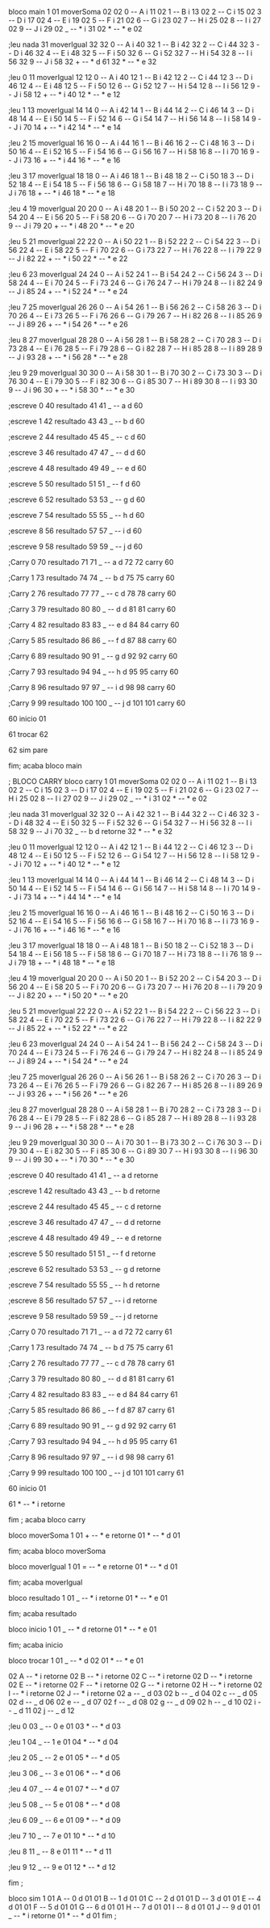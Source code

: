 bloco main 1
01 moverSoma 02
02 0 -- A i 11
02 1 -- B i 13
02 2 -- C i 15
02 3 -- D i 17
02 4 -- E i 19
02 5 -- F i 21
02 6 -- G i 23
02 7 -- H i 25
02 8 -- I i 27
02 9 -- J i 29
02 _ -- * i 31
02 * -- * e 02

;leu nada
31 moverIgual 32
32 0 -- A i 40
32 1 -- B i 42
32 2 -- C i 44
32 3 -- D i 46
32 4 -- E i 48
32 5 -- F i 50
32 6 -- G i 52
32 7 -- H i 54
32 8 -- I i 56
32 9 -- J i 58
32 + -- * d 61
32 * -- * e 32

;leu 0
11 moverIgual 12
12 0 -- A i 40
12 1 -- B i 42
12 2 -- C i 44
12 3 -- D i 46
12 4 -- E i 48
12 5 -- F i 50
12 6 -- G i 52
12 7 -- H i 54
12 8 -- I i 56
12 9 -- J i 58
12 + -- * i 40
12 * -- * e 12

;leu 1
13 moverIgual 14
14 0 -- A i 42
14 1 -- B i 44
14 2 -- C i 46
14 3 -- D i 48
14 4 -- E i 50
14 5 -- F i 52
14 6 -- G i 54
14 7 -- H i 56
14 8 -- I i 58
14 9 -- J i 70
14 + -- * i 42
14 * -- * e 14

;leu 2
15 moverIgual 16
16 0 -- A i 44
16 1 -- B i 46
16 2 -- C i 48
16 3 -- D i 50
16 4 -- E i 52
16 5 -- F i 54
16 6 -- G i 56
16 7 -- H i 58
16 8 -- I i 70
16 9 -- J i 73
16 + -- * i 44
16 * -- * e 16

;leu 3
17 moverIgual 18
18 0 -- A i 46
18 1 -- B i 48
18 2 -- C i 50
18 3 -- D i 52
18 4 -- E i 54
18 5 -- F i 56
18 6 -- G i 58
18 7 -- H i 70
18 8 -- I i 73
18 9 -- J i 76
18 + -- * i 46
18 * -- * e 18

;leu 4
19 moverIgual 20
20 0 -- A i 48
20 1 -- B i 50
20 2 -- C i 52
20 3 -- D i 54
20 4 -- E i 56
20 5 -- F i 58
20 6 -- G i 70
20 7 -- H i 73
20 8 -- I i 76
20 9 -- J i 79
20 + -- * i 48
20 * -- * e 20

;leu 5
21 moverIgual 22
22 0 -- A i 50
22 1 -- B i 52
22 2 -- C i 54
22 3 -- D i 56
22 4 -- E i 58
22 5 -- F i 70
22 6 -- G i 73
22 7 -- H i 76
22 8 -- I i 79
22 9 -- J i 82
22 + -- * i 50
22 * -- * e 22

;leu 6
23 moverIgual 24
24 0 -- A i 52
24 1 -- B i 54
24 2 -- C i 56
24 3 -- D i 58
24 4 -- E i 70
24 5 -- F i 73
24 6 -- G i 76
24 7 -- H i 79
24 8 -- I i 82
24 9 -- J i 85
24 + -- * i 52
24 * -- * e 24

;leu 7
25 moverIgual 26
26 0 -- A i 54
26 1 -- B i 56
26 2 -- C i 58
26 3 -- D i 70
26 4 -- E i 73
26 5 -- F i 76
26 6 -- G i 79
26 7 -- H i 82
26 8 -- I i 85
26 9 -- J i 89
26 + -- * i 54
26 * -- * e 26

;leu 8
27 moverIgual 28
28 0 -- A i 56
28 1 -- B i 58
28 2 -- C i 70
28 3 -- D i 73
28 4 -- E i 76
28 5 -- F i 79
28 6 -- G i 82
28 7 -- H i 85
28 8 -- I i 89
28 9 -- J i 93
28 + -- * i 56
28 * -- * e 28

;leu 9
29 moverIgual 30
30 0 -- A i 58
30 1 -- B i 70
30 2 -- C i 73
30 3 -- D i 76
30 4 -- E i 79
30 5 -- F i 82
30 6 -- G i 85
30 7 -- H i 89
30 8 -- I i 93
30 9 -- J i 96
30 + -- * i 58
30 * -- * e 30

;escreve 0
40 resultado 41
41 _ -- a d 60

;escreve 1
42 resultado 43
43 _ -- b d 60

;escreve 2
44 resultado 45
45 _ -- c d 60

;escreve 3
46 resultado 47
47 _ -- d d 60

;escreve 4
48 resultado 49
49 _ -- e d 60

;escreve 5
50 resultado 51
51 _ -- f d 60

;escreve 6
52 resultado 53
53 _ -- g d 60

;escreve 7
54 resultado 55
55 _ -- h d 60

;escreve 8
56 resultado 57
57 _ -- i d 60

;escreve 9
58 resultado 59
59 _ -- j d 60

;Carry 0
70 resultado 71
71 _ -- a d 72
72 carry 60

;Carry 1
73 resultado 74
74 _ -- b d 75
75 carry 60

;Carry 2
76 resultado 77
77 _ -- c d 78
78 carry 60

;Carry 3
79 resultado 80
80 _ -- d d 81
81 carry 60

;Carry 4
82 resultado 83
83 _ -- e d 84
84 carry 60

;Carry 5
85 resultado 86
86 _ -- f d 87
88 carry 60

;Carry 6
89 resultado 90
91 _ -- g d 92
92 carry 60

;Carry 7
93 resultado 94
94 _ -- h d 95
95 carry 60

;Carry 8
96 resultado 97
97 _ -- i d 98
98 carry 60

;Carry 9
99 resultado 100
100 _ -- j d 101
101 carry 60

60 inicio 01

61 trocar 62

62 sim pare

fim; acaba bloco main

; BLOCO CARRY
bloco carry 1
01 moverSoma 02
02 0 -- A i 11
02 1 -- B i 13
02 2 -- C i 15
02 3 -- D i 17
02 4 -- E i 19
02 5 -- F i 21
02 6 -- G i 23
02 7 -- H i 25
02 8 -- I i 27
02 9 -- J i 29
02 _ -- * i 31
02 * -- * e 02

;leu nada
31 moverIgual 32
32 0 -- A i 42
32 1 -- B i 44
32 2 -- C i 46
32 3 -- D i 48
32 4 -- E i 50
32 5 -- F i 52
32 6 -- G i 54
32 7 -- H i 56
32 8 -- I i 58
32 9 -- J i 70
32 _ -- b d retorne
32 * -- * e 32

;leu 0
11 moverIgual 12
12 0 -- A i 42
12 1 -- B i 44
12 2 -- C i 46
12 3 -- D i 48
12 4 -- E i 50
12 5 -- F i 52
12 6 -- G i 54
12 7 -- H i 56
12 8 -- I i 58
12 9 -- J i 70
12 + -- * i 40
12 * -- * e 12

;leu 1
13 moverIgual 14
14 0 -- A i 44
14 1 -- B i 46
14 2 -- C i 48
14 3 -- D i 50
14 4 -- E i 52
14 5 -- F i 54
14 6 -- G i 56
14 7 -- H i 58
14 8 -- I i 70
14 9 -- J i 73
14 + -- * i 44
14 * -- * e 14

;leu 2
15 moverIgual 16
16 0 -- A i 46
16 1 -- B i 48
16 2 -- C i 50
16 3 -- D i 52
16 4 -- E i 54
16 5 -- F i 56
16 6 -- G i 58
16 7 -- H i 70
16 8 -- I i 73
16 9 -- J i 76
16 + -- * i 46
16 * -- * e 16

;leu 3
17 moverIgual 18
18 0 -- A i 48
18 1 -- B i 50
18 2 -- C i 52
18 3 -- D i 54
18 4 -- E i 56
18 5 -- F i 58
18 6 -- G i 70
18 7 -- H i 73
18 8 -- I i 76
18 9 -- J i 79
18 + -- * i 48
18 * -- * e 18

;leu 4
19 moverIgual 20
20 0 -- A i 50
20 1 -- B i 52
20 2 -- C i 54
20 3 -- D i 56
20 4 -- E i 58
20 5 -- F i 70
20 6 -- G i 73
20 7 -- H i 76
20 8 -- I i 79
20 9 -- J i 82
20 + -- * i 50
20 * -- * e 20

;leu 5
21 moverIgual 22
22 0 -- A i 52
22 1 -- B i 54
22 2 -- C i 56
22 3 -- D i 58
22 4 -- E i 70
22 5 -- F i 73
22 6 -- G i 76
22 7 -- H i 79
22 8 -- I i 82
22 9 -- J i 85
22 + -- * i 52
22 * -- * e 22

;leu 6
23 moverIgual 24
24 0 -- A i 54
24 1 -- B i 56
24 2 -- C i 58
24 3 -- D i 70
24 4 -- E i 73
24 5 -- F i 76
24 6 -- G i 79
24 7 -- H i 82
24 8 -- I i 85
24 9 -- J i 89
24 + -- * i 54
24 * -- * e 24

;leu 7
25 moverIgual 26
26 0 -- A i 56
26 1 -- B i 58
26 2 -- C i 70
26 3 -- D i 73
26 4 -- E i 76
26 5 -- F i 79
26 6 -- G i 82
26 7 -- H i 85
26 8 -- I i 89
26 9 -- J i 93
26 + -- * i 56
26 * -- * e 26

;leu 8
27 moverIgual 28
28 0 -- A i 58
28 1 -- B i 70
28 2 -- C i 73
28 3 -- D i 76
28 4 -- E i 79
28 5 -- F i 82
28 6 -- G i 85
28 7 -- H i 89
28 8 -- I i 93
28 9 -- J i 96
28 + -- * i 58
28 * -- * e 28

;leu 9
29 moverIgual 30
30 0 -- A i 70
30 1 -- B i 73
30 2 -- C i 76
30 3 -- D i 79
30 4 -- E i 82
30 5 -- F i 85
30 6 -- G i 89
30 7 -- H i 93
30 8 -- I i 96
30 9 -- J i 99
30 + -- * i 70
30 * -- * e 30

;escreve 0
40 resultado 41
41 _ -- a d retorne

;escreve 1
42 resultado 43
43 _ -- b d retorne

;escreve 2
44 resultado 45
45 _ -- c d retorne

;escreve 3
46 resultado 47
47 _ -- d d retorne

;escreve 4
48 resultado 49
49 _ -- e d retorne

;escreve 5
50 resultado 51
51 _ -- f d retorne

;escreve 6
52 resultado 53
53 _ -- g d retorne

;escreve 7
54 resultado 55
55 _ -- h d retorne

;escreve 8
56 resultado 57
57 _ -- i d retorne

;escreve 9
58 resultado 59
59 _ -- j d retorne

;Carry 0
70 resultado 71
71 _ -- a d 72
72 carry 61

;Carry 1
73 resultado 74
74 _ -- b d 75
75 carry 61

;Carry 2
76 resultado 77
77 _ -- c d 78
78 carry 61

;Carry 3
79 resultado 80
80 _ -- d d 81
81 carry 61

;Carry 4
82 resultado 83
83 _ -- e d 84
84 carry 61

;Carry 5
85 resultado 86
86 _ -- f d 87
87 carry 61

;Carry 6
89 resultado 90
91 _ -- g d 92
92 carry 61

;Carry 7
93 resultado 94
94 _ -- h d 95
95 carry 61

;Carry 8
96 resultado 97
97 _ -- i d 98
98 carry 61

;Carry 9
99 resultado 100
100 _ -- j d 101
101 carry 61

60 inicio 01

61 * -- * i retorne

fim ; acaba bloco carry

bloco moverSoma 1
01 + -- * e retorne
01 * -- * d 01

fim; acaba bloco moverSoma

bloco moverIgual 1
01 = -- * e retorne
01 * -- * d 01

fim; acaba moverIgual 

bloco resultado 1
01 _ -- * i retorne
01 * -- * e 01

fim; acaba resultado

bloco inicio 1
01 _ -- * d retorne
01 * -- * e 01

fim; acaba inicio

bloco trocar 1
01 _ -- * d 02
01 * -- * e 01

02 A -- * i retorne
02 B -- * i retorne
02 C -- * i retorne
02 D -- * i retorne
02 E -- * i retorne
02 F -- * i retorne
02 G -- * i retorne
02 H -- * i retorne
02 I -- * i retorne
02 J -- * i retorne
02 a -- _ d 03
02 b -- _ d 04 
02 c -- _ d 05
02 d -- _ d 06
02 e -- _ d 07
02 f -- _ d 08
02 g -- _ d 09
02 h -- _ d 10
02 i -- _ d 11
02 j -- _ d 12

;leu 0
03 _ -- 0 e 01
03 * -- * d 03

;leu 1
04 _ -- 1 e 01
04 * -- * d 04

;leu 2
05 _ -- 2 e 01
05 * -- * d 05

;leu 3
06 _ -- 3 e 01
06 * -- * d 06

;leu 4
07 _ -- 4 e 01
07 * -- * d 07

;leu 5
08 _ -- 5 e 01
08 * -- * d 08

;leu 6
09 _ -- 6 e 01
09 * -- * d 09

;leu 7
10 _ -- 7 e 01
10 * -- * d 10

;leu 8
11 _ -- 8 e 01
11 * -- * d 11

;leu 9
12 _ -- 9 e 01
12 * -- * d 12

fim ; 

bloco sim 1
01 A -- 0 d 01
01 B -- 1 d 01
01 C -- 2 d 01
01 D -- 3 d 01
01 E -- 4 d 01
01 F -- 5 d 01
01 G -- 6 d 01
01 H -- 7 d 01
01 I -- 8 d 01
01 J -- 9 d 01
01 _ -- * i retorne
01 * -- * d 01
fim ;